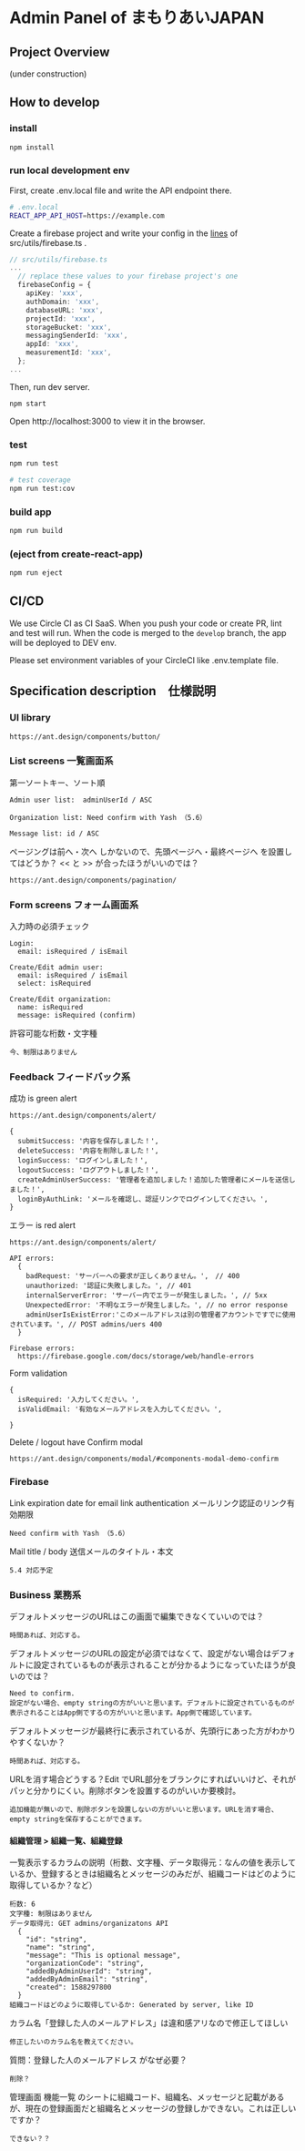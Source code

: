 # Admin Panel of まもりあいJAPAN

## Project Overview

(under construction)

## How to develop

### install
```sh
npm install
```

### run local development env
First, create .env.local file and write the API endpoint there.
```sh
# .env.local
REACT_APP_API_HOST=https://example.com
```
Create a firebase project and write your config in the [lines](https://github.com/codeforjapan/contact-tracing-admin-panel/blob/master/src/utils/firebase.ts#L17:L26) of src/utils/firebase.ts .
```ts
// src/utils/firebase.ts
...
  // replace these values to your firebase project's one
  firebaseConfig = {
    apiKey: 'xxx',
    authDomain: 'xxx',
    databaseURL: 'xxx',
    projectId: 'xxx',
    storageBucket: 'xxx',
    messagingSenderId: 'xxx',
    appId: 'xxx',
    measurementId: 'xxx',
  };
...
```
Then, run dev server.
```sh
npm start
```
Open http://localhost:3000 to view it in the browser.

### test
```sh
npm run test

# test coverage
npm run test:cov
```

### build app
```sh
npm run build
```

### (eject from create-react-app)
```sh
npm run eject
```

## CI/CD

We use Circle CI as CI SaaS.
When you push your code or create PR, lint and test will run.
When the code is merged to the `develop` branch, the app will be deployed to DEV env.

Please set environment variables of your CircleCI like .env.template file.

## Specification description　仕様説明


### UI library

    https://ant.design/components/button/

### List screens 一覧画面系

第一ソートキー、ソート順

    Admin user list:  adminUserId / ASC

    Organization list: Need confirm with Yash （5.6）

    Message list: id / ASC

ページングは前へ・次へ しかないので、先頭ページへ・最終ページへ を設置してはどうか？ << と >> が合ったほうがいいのでは？

    https://ant.design/components/pagination/


### Form screens フォーム画面系

入力時の必須チェック

    Login:
      email: isRequired / isEmail

    Create/Edit admin user:
      email: isRequired / isEmail
      select: isRequired

    Create/Edit organization:
      name: isRequired
      message: isRequired (confirm)

許容可能な桁数・文字種

    今、制限はありません


### Feedback フィードバック系

成功 is green alert

    https://ant.design/components/alert/
    
    {
      submitSuccess: '内容を保存しました！',
      deleteSuccess: '内容を削除しました！',
      loginSuccess: 'ログインしました！',
      logoutSuccess: 'ログアウトしました！',
      createAdminUserSuccess: '管理者を追加しました！追加した管理者にメールを送信しました！',
      loginByAuthLink: 'メールを確認し、認証リンクでログインしてください。',
    }


エラー is red alert

    https://ant.design/components/alert/

    API errors:
      {
        badRequest: 'サーバーへの要求が正しくありません。',　// 400
        unauthorized: '認証に失敗しました。', // 401
        internalServerError: 'サーバー内でエラーが発生しました。', // 5xx
        UnexpectedError: '不明なエラーが発生しました。', // no error response
        adminUserIsExistError:'このメールアドレスは別の管理者アカウントですでに使用されています。', // POST admins/uers 400
      }

    Firebase errors:
      https://firebase.google.com/docs/storage/web/handle-errors


Form validation

    {
      isRequired: '入力してください。',
      isValidEmail: '有効なメールアドレスを入力してください。',
      
    }

Delete / logout have Confirm modal

    https://ant.design/components/modal/#components-modal-demo-confirm



### Firebase
Link expiration date for email link authentication
 メールリンク認証のリンク有効期限
   
    Need confirm with Yash （5.6）
   

Mail title / body 送信メールのタイトル・本文
    
    5.4 対応予定

### Business 業務系

デフォルトメッセージのURLはこの画面で編集できなくていいのでは？

    時間あれば、対応する。

デフォルトメッセージのURLの設定が必須ではなくて、設定がない場合はデフォルトに設定されているものが表示されることが分かるようになっていたほうが良いのでは？

    Need to confirm.
    設定がない場合、empty stringの方がいいと思います。デフォルトに設定されているものが表示されることはApp側でするの方がいいと思います。App側で確認しています。

デフォルトメッセージが最終行に表示されているが、先頭行にあった方がわかりやすくないか？

    時間あれば、対応する。

URLを消す場合どうする？Edit でURL部分をブランクにすればいいけど、それがパッと分かりにくい。削除ボタンを設置するのがいいか要検討。

    追加機能が無いので、削除ボタンを設置しないの方がいいと思います。URLを消す場合、empty stringを保存することができます。

#### 組織管理 > 組織一覧、組織登録

一覧表示するカラムの説明（桁数、文字種、データ取得元：なんの値を表示しているか、登録するときは組織名とメッセージのみだが、組織コードはどのように取得しているか？など）

    桁数: 6
    文字種: 制限はありません
    データ取得元: GET admins/organizatons API
      {
        "id": "string",
        "name": "string",
        "message": "This is optional message",
        "organizationCode": "string",
        "addedByAdminUserId": "string",
        "addedByAdminEmail": "string",
        "created": 1588297800
      }
    組織コードはどのように取得しているか: Generated by server, like ID



カラム名「登録した人のメールアドレス」は違和感アリなので修正してほしい

    修正したいのカラム名を教えてください。

質問：登録した人のメールアドレス がなぜ必要？

    削除？

管理画面 機能一覧 のシートに組織コード、組織名、メッセージと記載があるが、現在の登録画面だと組織名とメッセージの登録しかできない。これは正しいですか？

    できない？？
